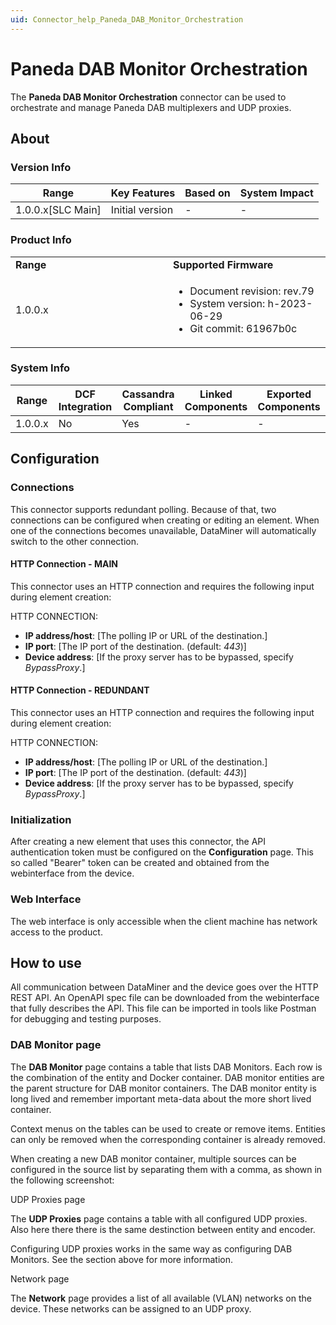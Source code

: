 ```yaml
---
uid: Connector_help_Paneda_DAB_Monitor_Orchestration
---
```


# Paneda DAB Monitor Orchestration

The **Paneda DAB Monitor Orchestration** connector can be used to orchestrate and manage Paneda DAB multiplexers and UDP proxies.

## About

### Version Info

| **Range**           | **Key Features** | **Based on** | **System Impact** |
|---------------------|------------------|--------------|-------------------|
| 1.0.0.x\[SLC Main\] | Initial version  | \-           | \-                |

### Product Info

<table>
<colgroup>
<col style="width: 50%" />
<col style="width: 50%" />
</colgroup>
<tbody>
<tr class="odd">
<td><strong>Range</strong></td>
<td><strong>Supported Firmware</strong></td>
</tr>
<tr class="even">
<td>1.0.0.x</td>
<td><ul>
<li>Document revision: rev.79</li>
<li>System version: h-2023-06-29</li>
<li>Git commit: 61967b0c</li>
</ul></td>
</tr>
</tbody>
</table>

### System Info

| **Range** | **DCF Integration** | **Cassandra Compliant** | **Linked Components** | **Exported Components** |
|-----------|---------------------|-------------------------|-----------------------|-------------------------|
| 1.0.0.x   | No                  | Yes                     | \-                    | \-                      |

## Configuration

### Connections

This connector supports redundant polling. Because of that, two connections can be configured when creating or editing an element. When one of the connections becomes unavailable, DataMiner will automatically switch to the other connection.

#### HTTP Connection - MAIN

This connector uses an HTTP connection and requires the following input during element creation:

HTTP CONNECTION:

- **IP address/host**: \[The polling IP or URL of the destination.\]
- **IP port**: \[The IP port of the destination. (default: *443*)\]
- **Device address**: \[If the proxy server has to be bypassed, specify *BypassProxy*.\]

#### HTTP Connection - REDUNDANT

This connector uses an HTTP connection and requires the following input during element creation:

HTTP CONNECTION:

- **IP address/host**: \[The polling IP or URL of the destination.\]
- **IP port**: \[The IP port of the destination. (default: *443*)\]
- **Device address**: \[If the proxy server has to be bypassed, specify *BypassProxy*.\]

### Initialization

After creating a new element that uses this connector, the API authentication token must be configured on the **Configuration** page. This so called "Bearer" token can be created and obtained from the webinterface from the device.

### Web Interface

The web interface is only accessible when the client machine has network access to the product.

## How to use

All communication between DataMiner and the device goes over the HTTP REST API. An OpenAPI spec file can be downloaded from the webinterface that fully describes the API. This file can be imported in tools like Postman for debugging and testing purposes.

### DAB Monitor page

The **DAB Monitor** page contains a table that lists DAB Monitors. Each row is the combination of the entity and Docker container. DAB monitor entities are the parent structure for DAB monitor containers. The DAB monitor entity is long lived and remember important meta-data about the more short lived container.

Context menus on the tables can be used to create or remove items. Entities can only be removed when the corresponding container is already removed.

When creating a new DAB monitor container, multiple sources can be configured in the source list by separating them with a comma, as shown in the following screenshot:

UDP Proxies page

The **UDP Proxies** page contains a table with all configured UDP proxies. Also here there there is the same destinction between entity and encoder.

Configuring UDP proxies works in the same way as configuring DAB Monitors. See the section above for more information.

Network page

The **Network** page provides a list of all available (VLAN) networks on the device. These networks can be assigned to an UDP proxy.
